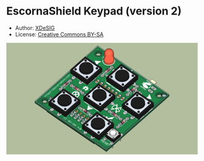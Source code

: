 
# EscornaShield Keypad (version 2)

* Author: [XDeSIG][TWI01]
* License: [Creative Commons BY-SA][CCBYSA]

![Render EscornaShield Keypad][RENDER]

[CCBYSA]: http://creativecommons.org/licenses/by-sa/4.0/
[TWI01]: https://twitter.com/xdesig
[RENDER]: Escorna_Shield_botoneira_2_0D_mont.jpg

